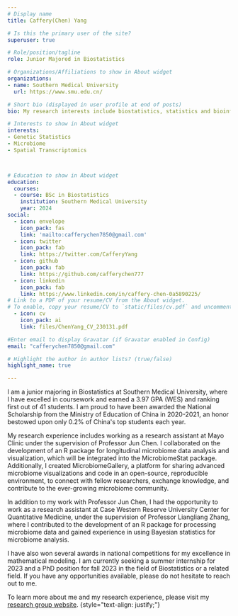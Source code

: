 ```yaml
---
# Display name
title: Caffery(Chen) Yang

# Is this the primary user of the site?
superuser: true

# Role/position/tagline
role: Junior Majored in Biostatistics

# Organizations/Affiliations to show in About widget
organizations:
- name: Southern Medical University
  url: https://www.smu.edu.cn/

# Short bio (displayed in user profile at end of posts)
bio: My research interests include biostatistics, statistics and bioinformatics.

# Interests to show in About widget
interests:
- Genetic Statistics 
- Microbiome 
- Spatial Transcriptomics



# Education to show in About widget
education:
  courses:
  - course: BSc in Biostatistics
    institution: Southern Medical University
    year: 2024
social:
  - icon: envelope
    icon_pack: fas
    link: 'mailto:cafferychen7850@gmail.com'
  - icon: twitter
    icon_pack: fab
    link: https://twitter.com/CafferyYang
  - icon: github
    icon_pack: fab
    link: https://github.com/cafferychen777
  - icon: linkedin
    icon_pack: fab
    link: https://www.linkedin.com/in/caffery-chen-0a5890225/
# Link to a PDF of your resume/CV from the About widget.
# To enable, copy your resume/CV to `static/files/cv.pdf` and uncomment the lines below.
  - icon: cv
    icon_pack: ai
    link: files/ChenYang_CV_230131.pdf

#Enter email to display Gravatar (if Gravatar enabled in Config)
email: "cafferychen7850@gmail.com"

# Highlight the author in author lists? (true/false)
highlight_name: true

---
```


I am a junior majoring in Biostatistics at Southern Medical University, where I have excelled in coursework and earned a 3.97 GPA (WES) and ranking first out of 41 students. I am proud to have been awarded the National Scholarship from the Ministry of Education of China in 2020-2021, an honor bestowed upon only 0.2% of China's top students each year.

My research experience includes working as a research assistant at Mayo Clinic under the supervision of Professor Jun Chen. I collaborated on the development of an R package for longitudinal microbiome data analysis and visualization, which will be integrated into the MicrobiomeStat package. Additionally, I created MicrobiomeGallery, a platform for sharing advanced microbiome visualizations and code in an open-source, reproducible environment, to connect with fellow researchers, exchange knowledge, and contribute to the ever-growing microbiome community.

In addition to my work with Professor Jun Chen, I had the opportunity to work as a research assistant at Case Western Reserve University Center for Quantitative Medicine, under the supervision of Professor Liangliang Zhang, where I contributed to the development of an R package for processing microbiome data and gained experience in using Bayesian statistics for microbiome analysis.

I have also won several awards in national competitions for my excellence in mathematical modeling. I am currently seeking a summer internship for 2023 and a PhD position for fall 2023 in the field of Biostatistics or a related field. If you have any opportunities available, please do not hesitate to reach out to me.

To learn more about me and my research experience, please visit my [research group website](https://cwru-cinema.netlify.app/author/chencaffery-yang/). {style="text-align: justify;"}

